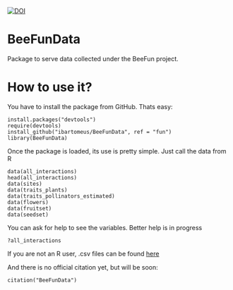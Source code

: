 [![DOI](https://zenodo.org/badge/107512653.svg)](https://zenodo.org/badge/latestdoi/107512653)

# BeeFunData
Package to serve data collected under the BeeFun project.

How to use it?
==============
You have to install the package from GitHub. Thats easy:

```
install.packages("devtools")
require(devtools)
install_github("ibartomeus/BeeFunData", ref = "fun")
library(BeeFunData)
```

Once the package is loaded, its use is pretty simple. Just call the data from R

```
data(all_interactions)
head(all_interactions)
data(sites)
data(traits_plants)
data(traits_pollinators_estimated)
data(flowers)
data(fruitset)
data(seedset)
```

You can ask for help to see the variables. Better help is in progress
```
?all_interactions
```

If you are not an R user, .csv files can be found [here](https://github.com/ibartomeus/BeeFunData/tree/fun/inst/extdata)

And there is no official citation yet, but will be soon:
```
citation("BeeFunData")
```


